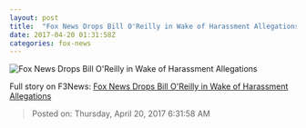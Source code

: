 ```yaml
---
layout: post
title:  "Fox News Drops Bill O'Reilly in Wake of Harassment Allegations"
date: 2017-04-20 01:31:58Z
categories: fox-news
---
```


![Fox News Drops Bill O'Reilly in Wake of Harassment Allegations](http://nation.foxnews.com/sites/nation.foxnews.com/files/styles/story_624_300/public/ap19_oreilly.jpg)




Full story on F3News: [Fox News Drops Bill O'Reilly in Wake of Harassment Allegations](http://www.f3nws.com/n/QtcDS)

> Posted on: Thursday, April 20, 2017 6:31:58 AM

